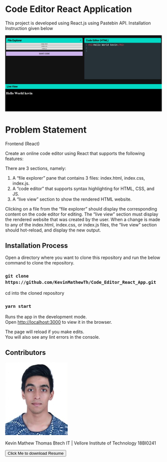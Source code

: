 # Code Editor React Application

This project is developed using React.js using Pastebin API.
Installation Instruction given below

![alt text](https://github.com/KevinMathewTh/Code_Editor_React_App/blob/master/docs/preview.JPG?raw=true)

# Problem Statement

Frontend (React)

Create an online code editor using React that supports the following features:

There are 3 sections, namely:

1. A “file explorer” pane that contains 3 files: index.html, index.css, index.js.
2. A “code editor” that supports syntax highlighting for HTML, CSS, and JS.
3. A “live view” section to show the rendered HTML website.

Clicking on a file from the “file explorer” should display the corresponding content on the code editor for editing.
The “live view” section must display the rendered website that was created by the user. When a change is made to any of the index.html, index.css, or index.js files, the “live view” section should hot-reload, and display the new output.

## Installation Process

Open a directory where you want to clone this repository and run the below command to clone the repository.

### `git clone https://github.com/KevinMathewTh/Code_Editor_React_App.git`

cd into the cloned repository

### `yarn start`

Runs the app in the development mode.\
Open [http://localhost:3000](http://localhost:3000) to view it in the browser.

The page will reload if you make edits.\
You will also see any lint errors in the console.

## Contributors

![alt text](https://github.com/KevinMathewTh/Code_Editor_React_App/blob/master/docs/kevin_mathew_thomas.jpg)

Kevin Mathew Thomas
Btech IT | Vellore Institute of Technology
18BI0241

<button onclick="window.open('/docs/resume.pdf')">Click Me to download Resume</button>
